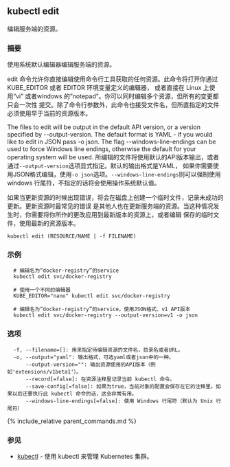 ---
---

## kubectl edit

编辑服务端的资源。

### 摘要


使用系统默认编辑器编辑服务端的资源。

edit 命令允许你直接编辑使用命令行工具获取的任何资源。此命令将打开你通过 KUBE_EDITOR 或者 EDITOR 环境变量定义的编辑器，
或者直接在 Linux 上使用“vi” 或者windows 的”notepad”。你可以同时编辑多个资源，但所有的变更都只会一次性
提交。除了命令行参数外，此命令也接受文件名，但所直指定的文件必须使用早于当前的资源版本。

The files to edit will be output in the default API version, or a version specified
by --output-version. The default format is YAML - if you would like to edit in JSON
pass -o json. The flag --windows-line-endings can be used to force Windows line endings,
otherwise the default for your operating system will be used.
所编辑的文件将使用默认的API版本输出，或者通过`--output-version`选项显式指定。默认的输出格式是YAML，
如果你需要使用JSON格式编辑，使用`-o json`选项。`--windows-line-endings`则可以强制使用 windows 行尾符，不指定的话将会使用操作系统默认值。

如果当更新资源的时候出现错误，将会在磁盘上创建一个临时文件，记录未成功的更新。更新资源时最常见的错误
是其他人也在更新服务端的资源。当这种情况发生时，你需要将你所作的更改应用到最新版本的资源上，或者编辑
保存的临时文件，使用最新的资源版本。

```
kubectl edit (RESOURCE/NAME | -f FILENAME)
```

### 示例

```
  # 编辑名为“docker-registry”的service
  kubectl edit svc/docker-registry

  # 使用一个不同的编辑器
  KUBE_EDITOR="nano" kubectl edit svc/docker-registry

  # 编辑名为“docker-registry”的service，使用JSON格式、v1 API版本
  kubectl edit svc/docker-registry --output-version=v1 -o json
```

### 选项

```
  -f, --filename=[]: 用来指定待编辑资源的文件名，目录名或者URL。
  -o, --output="yaml": 输出格式，可选yaml或者json中的一种。
      --output-version="": 输出资源使用的API版本（例如'extensions/v1beta1'）。
      --record[=false]: 在资源注释里记录当前 kubectl 命令。
      --save-config[=false]: 如果为true，当前对象的配置会保存在它的注释里。如果以后还要执行此 kubectl 命令的话，这会非常有用。
      --windows-line-endings[=false]: 使用 Windows 行尾符（默认为 Unix 行尾符）
```

{% include_relative parent_commands.md %}

### 参见

* [kubectl](/docs/user-guide/kubectl/kubectl/)	 - 使用 kubectl 来管理 Kubernetes 集群。

